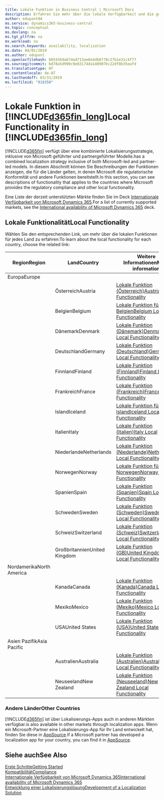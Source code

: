 ```yaml
---
title: Lokale Funktion in Business Central | Microsoft Docs
description: Erfahren Sie mehr über die lokale Verfügbarkeit und die gesetzliche Kompatibilität von Dynamics 365 Business Central.
author: edupont04
ms.service: dynamics365-business-central
ms.topic: conceptual
ms.devlang: na
ms.tgt_pltfrm: na
ms.workload: na
ms.search.keywords: availability, localization
ms.date: 04/01/2019
ms.author: edupont
ms.openlocfilehash: 68543b9ab74ed713ae0e4db0778c27b1e31c4f77
ms.sourcegitcommit: bd78a5d990c9e83174da1409076c22df8b35eafd
ms.translationtype: HT
ms.contentlocale: de-AT
ms.lasthandoff: 03/31/2019
ms.locfileid: "918350"
---
```

# <a name="local-functionality-in-included365finlongincludesd365finlongmdmd"></a><span data-ttu-id="06e67-103">Lokale Funktion in [!INCLUDE[d365fin_long](includes/d365fin_long_md.md)]</span><span class="sxs-lookup"><span data-stu-id="06e67-103">Local Functionality in [!INCLUDE[d365fin_long](includes/d365fin_long_md.md)]</span></span>
[!INCLUDE[d365fin](includes/d365fin_md.md)] <span data-ttu-id="06e67-104">verfügt über eine kombinierte Lokalisierungsstrategie, inklusive von Microsoft geführter und partnergeführter Modelle.</span><span class="sxs-lookup"><span data-stu-id="06e67-104">has a combined localization strategy inclusive of both Microsoft-led and partner-led models.</span></span> <span data-ttu-id="06e67-105">In diesem Abschnitt können Sie Beschreibungen der Funktionen anzeigen, die für die Länder gelten, in denen Microsoft die regulatorische Konformität und andere Funktionen bereitstellt.</span><span class="sxs-lookup"><span data-stu-id="06e67-105">In this section, you can see descriptions of functionality that applies to the countries where Microsoft provides the regulatory compliance and other local functionality.</span></span>  

<span data-ttu-id="06e67-106">Eine Liste der derzeit unterstützten Märkte finden Sie im Deck [Internationale Verfügbarkeit von Microsoft Dynamics 365](https://docs.microsoft.com/en-us/dynamics365/get-started/availability).</span><span class="sxs-lookup"><span data-stu-id="06e67-106">For a list of currently supported markets, see the [International availability of Microsoft Dynamics 365](https://docs.microsoft.com/en-us/dynamics365/get-started/availability) deck.</span></span>  

## <a name="local-functionality"></a><span data-ttu-id="06e67-107">Lokale Funktionalität</span><span class="sxs-lookup"><span data-stu-id="06e67-107">Local Functionality</span></span>
<span data-ttu-id="06e67-108">Wählen Sie den entsprechenden Link, um mehr über die lokalen Funktionen für jedes Land zu erfahren:</span><span class="sxs-lookup"><span data-stu-id="06e67-108">To learn about the local functionality for each country, choose the related link:</span></span>

| <span data-ttu-id="06e67-109">Region</span><span class="sxs-lookup"><span data-stu-id="06e67-109">Region</span></span> | <span data-ttu-id="06e67-110">Land</span><span class="sxs-lookup"><span data-stu-id="06e67-110">Country</span></span> | <span data-ttu-id="06e67-111">Weitere Informationen</span><span class="sxs-lookup"><span data-stu-id="06e67-111">More information</span></span> |
| --- | --- |--- |
| <span data-ttu-id="06e67-112">Europa</span><span class="sxs-lookup"><span data-stu-id="06e67-112">Europe</span></span> |  | |
|        | <span data-ttu-id="06e67-113">Österreich</span><span class="sxs-lookup"><span data-stu-id="06e67-113">Austria</span></span> | [<span data-ttu-id="06e67-114">Lokale Funktion (Österreich)</span><span class="sxs-lookup"><span data-stu-id="06e67-114">Austria Local Functionality</span></span>](localfunctionality/austria/austria-local-functionality.md) |
|        | <span data-ttu-id="06e67-115">Belgien</span><span class="sxs-lookup"><span data-stu-id="06e67-115">Belgium</span></span> |  [<span data-ttu-id="06e67-116">Lokale Funktion für Belgien</span><span class="sxs-lookup"><span data-stu-id="06e67-116">Belgium Local Functionality</span></span>](localfunctionality/belgium/belgium-local-functionality.md) |
|        | <span data-ttu-id="06e67-117">Dänemark</span><span class="sxs-lookup"><span data-stu-id="06e67-117">Denmark</span></span> | [<span data-ttu-id="06e67-118">Lokale Funktion (Dänemark)</span><span class="sxs-lookup"><span data-stu-id="06e67-118">Denmark Local Functionality</span></span>](localfunctionality/denmark/denmark-local-functionality.md) |
|        | <span data-ttu-id="06e67-119">Deutschland</span><span class="sxs-lookup"><span data-stu-id="06e67-119">Germany</span></span> | [<span data-ttu-id="06e67-120">Lokale Funktion (Deutschland)</span><span class="sxs-lookup"><span data-stu-id="06e67-120">Germany Local Functionality</span></span>](localfunctionality/germany/germany-local-functionality.md) |
|        | <span data-ttu-id="06e67-121">Finnland</span><span class="sxs-lookup"><span data-stu-id="06e67-121">Finland</span></span> | [<span data-ttu-id="06e67-122">Lokale Funktion (Finnland)</span><span class="sxs-lookup"><span data-stu-id="06e67-122">Finland Local Functionality</span></span>](localfunctionality/finland/finland-local-functionality.md) |
|        | <span data-ttu-id="06e67-123">Frankreich</span><span class="sxs-lookup"><span data-stu-id="06e67-123">France</span></span> | [<span data-ttu-id="06e67-124">Lokale Funktion (Frankreich)</span><span class="sxs-lookup"><span data-stu-id="06e67-124">France Local Functionality</span></span>](localfunctionality/france/france-local-functionality.md) |
|        | <span data-ttu-id="06e67-125">Island</span><span class="sxs-lookup"><span data-stu-id="06e67-125">Iceland</span></span> | [<span data-ttu-id="06e67-126">Lokale Funktion für Island</span><span class="sxs-lookup"><span data-stu-id="06e67-126">Iceland Local Functionality</span></span>](localfunctionality/iceland/iceland-local-functionality.md) |
|        | <span data-ttu-id="06e67-127">Italien</span><span class="sxs-lookup"><span data-stu-id="06e67-127">Italy</span></span> | [<span data-ttu-id="06e67-128">Lokale Funktion (Italien)</span><span class="sxs-lookup"><span data-stu-id="06e67-128">Italy Local Functionality</span></span>](localfunctionality/italy/italy-local-functionality.md) |
|        | <span data-ttu-id="06e67-129">Niederlande</span><span class="sxs-lookup"><span data-stu-id="06e67-129">Netherlands</span></span> | [<span data-ttu-id="06e67-130">Lokale Funktion (Niederlande)</span><span class="sxs-lookup"><span data-stu-id="06e67-130">Netherlands Local Functionality</span></span>](localfunctionality/netherlands/netherlands-local-functionality.md) |
|        | <span data-ttu-id="06e67-131">Norwegen</span><span class="sxs-lookup"><span data-stu-id="06e67-131">Norway</span></span> | [<span data-ttu-id="06e67-132">Lokale Funktion für Norwegen</span><span class="sxs-lookup"><span data-stu-id="06e67-132">Norway Local Functionality</span></span>](localfunctionality/norway/norway-local-functionality.md) |
|        | <span data-ttu-id="06e67-133">Spanien</span><span class="sxs-lookup"><span data-stu-id="06e67-133">Spain</span></span> | [<span data-ttu-id="06e67-134">Lokale Funktion (Spanien)</span><span class="sxs-lookup"><span data-stu-id="06e67-134">Spain Local Functionality</span></span>](localfunctionality/spain/spain-local-functionality.md) |
|        | <span data-ttu-id="06e67-135">Schweden</span><span class="sxs-lookup"><span data-stu-id="06e67-135">Sweden</span></span> | [<span data-ttu-id="06e67-136">Lokale Funktion (Schweden)</span><span class="sxs-lookup"><span data-stu-id="06e67-136">Sweden Local Functionality</span></span>](localfunctionality/sweden/sweden-local-functionality.md) |
|        | <span data-ttu-id="06e67-137">Schweiz</span><span class="sxs-lookup"><span data-stu-id="06e67-137">Switzerland</span></span> | [<span data-ttu-id="06e67-138">Lokale Funktion (Schweiz)</span><span class="sxs-lookup"><span data-stu-id="06e67-138">Switzerland Local Functionality</span></span>](localfunctionality/switzerland/switzerland-local-functionality.md) |
|        | <span data-ttu-id="06e67-139">Großbritannien</span><span class="sxs-lookup"><span data-stu-id="06e67-139">United Kingdom</span></span> | [<span data-ttu-id="06e67-140">Lokale Funktion (GB)</span><span class="sxs-lookup"><span data-stu-id="06e67-140">United Kingdom Local Functionality</span></span>](localfunctionality/unitedkingdom/united-kingdom-local-functionality.md) |
| <span data-ttu-id="06e67-141">Nordamerika</span><span class="sxs-lookup"><span data-stu-id="06e67-141">North America</span></span> |       |  |
|        | <span data-ttu-id="06e67-142">Kanada</span><span class="sxs-lookup"><span data-stu-id="06e67-142">Canada</span></span>|[<span data-ttu-id="06e67-143">Lokale Funktion (Kanada)</span><span class="sxs-lookup"><span data-stu-id="06e67-143">Canada Local Functionality</span></span>](localfunctionality/canada/canada-local-functionality.md) |
|        | <span data-ttu-id="06e67-144">Mexiko</span><span class="sxs-lookup"><span data-stu-id="06e67-144">Mexico</span></span> | [<span data-ttu-id="06e67-145">Lokale Funktion (Mexiko)</span><span class="sxs-lookup"><span data-stu-id="06e67-145">Mexico Local Functionality</span></span>](localfunctionality/mexico/mexico-local-functionality.md) |
|        | <span data-ttu-id="06e67-146">USA</span><span class="sxs-lookup"><span data-stu-id="06e67-146">United States</span></span>|[<span data-ttu-id="06e67-147">Lokale Funktion (USA)</span><span class="sxs-lookup"><span data-stu-id="06e67-147">United States Local Functionality</span></span>](localfunctionality/unitedstates/united-states-local-functionality.md) |
| <span data-ttu-id="06e67-148">Asien Pazifik</span><span class="sxs-lookup"><span data-stu-id="06e67-148">Asia Pacific</span></span> |       |  |
|        | <span data-ttu-id="06e67-149">Australien</span><span class="sxs-lookup"><span data-stu-id="06e67-149">Australia</span></span> | [<span data-ttu-id="06e67-150">Lokale Funktion (Australien)</span><span class="sxs-lookup"><span data-stu-id="06e67-150">Australia Local Functionality</span></span>](localfunctionality/australia/australia-local-functionality.md) |
|        | <span data-ttu-id="06e67-151">Neuseeland</span><span class="sxs-lookup"><span data-stu-id="06e67-151">New Zealand</span></span> | [<span data-ttu-id="06e67-152">Lokale Funktion (Neuseeland)</span><span class="sxs-lookup"><span data-stu-id="06e67-152">New Zealand Local Functionality</span></span>](localfunctionality/newzealand/new-zealand-local-functionality.md) |

### <a name="other-countries"></a><span data-ttu-id="06e67-153">Andere Länder</span><span class="sxs-lookup"><span data-stu-id="06e67-153">Other Countries</span></span>
[!INCLUDE[d365fin](includes/d365fin_md.md)] <span data-ttu-id="06e67-154">ist über Lokalisierungs-Apps auch in anderen Märkten verfügbar.</span><span class="sxs-lookup"><span data-stu-id="06e67-154">is also available in other markets through localization apps.</span></span> <span data-ttu-id="06e67-155">Wenn ein Microsoft-Partner eine Lokalisierungs-App für Ihr Land entwickelt hat, finden Sie diese in [AppSource](https://appsource.microsoft.com/en-us/product/dynamics-365-business-central/).</span><span class="sxs-lookup"><span data-stu-id="06e67-155">If a Microsoft partner has developed a localization app for your country, you can find it in [AppSource](https://appsource.microsoft.com/en-us/product/dynamics-365-business-central/).</span></span>

## <a name="see-also"></a><span data-ttu-id="06e67-156">Siehe auch</span><span class="sxs-lookup"><span data-stu-id="06e67-156">See Also</span></span>
[<span data-ttu-id="06e67-157">Erste Schritte</span><span class="sxs-lookup"><span data-stu-id="06e67-157">Getting Started</span></span>](product-get-started.md)  
[<span data-ttu-id="06e67-158">Kompatibilität</span><span class="sxs-lookup"><span data-stu-id="06e67-158">Compliance</span></span>](compliance/compliance-overview.md)  
[<span data-ttu-id="06e67-159">Internationale Verfügbarkeit von Microsoft Dynamics 365</span><span class="sxs-lookup"><span data-stu-id="06e67-159">International availability of Microsoft Dynamics 365</span></span>](https://docs.microsoft.com/en-us/dynamics365/get-started/availability)  
[<span data-ttu-id="06e67-160">Entwicklung einer Lokalisierungslösung</span><span class="sxs-lookup"><span data-stu-id="06e67-160">Development of a Localization Solution</span></span>](/dynamics365/business-central/dev-itpro/developer/readiness/readiness-develop-localization)  
